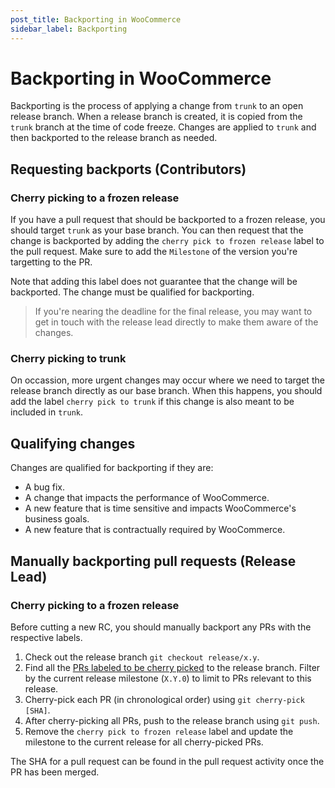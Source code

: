 ```yaml
---
post_title: Backporting in WooCommerce
sidebar_label: Backporting
---
```


# Backporting in WooCommerce

Backporting is the process of applying a change from `trunk` to an open release branch.  When a release branch is created, it is copied from the `trunk` branch at the time of code freeze.  Changes are applied to `trunk` and then backported to the release branch as needed.

## Requesting backports (Contributors)

### Cherry picking to a frozen release

If you have a pull request that should be backported to a frozen release, you should target `trunk` as your base branch.  You can then request that the change is backported by adding the `cherry pick to frozen release` label to the pull request.  Make sure to add the `Milestone` of the version you're targetting to the PR.

Note that adding this label does not guarantee that the change will be backported.  The change must be qualified for backporting.

> If you're nearing the deadline for the final release, you may want to get in touch with the release lead directly to make them aware of the changes.

### Cherry picking to trunk

On occassion, more urgent changes may occur where we need to target the release branch directly as our base branch.  When this happens, you should add the label `cherry pick to trunk` if this change is also meant to be included in `trunk`.

## Qualifying changes

Changes are qualified for backporting if they are:

- A bug fix.
- A change that impacts the performance of WooCommerce.
- A new feature that is time sensitive and impacts WooCommerce's business goals.
- A new feature that is contractually required by WooCommerce.

## Manually backporting pull requests (Release Lead)

### Cherry picking to a frozen release

Before cutting a new RC, you should manually backport any PRs with the respective labels.

1. Check out the release branch `git checkout release/x.y`.
2. Find all the [PRs labeled to be cherry picked](https://github.com/woocommerce/woocommerce/pulls?q=is%3Apr+label%3A%22cherry+pick+to+frozen+release%22) to the release branch.  Filter by the current release milestone (`X.Y.0`) to limit to PRs relevant to this release.
3. Cherry-pick each PR (in chronological order) using `git cherry-pick [SHA]`.
4. After cherry-picking all PRs, push to the release branch using `git push`.
5. Remove the `cherry pick to frozen release` label and update the milestone to the current release for all cherry-picked PRs.

The SHA for a pull request can be found in the pull request activity once the PR has been merged.
